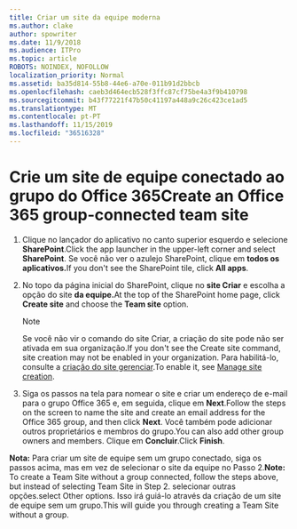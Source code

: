 ```yaml
---
title: Criar um site da equipe moderna
ms.author: clake
author: spowriter
ms.date: 11/9/2018
ms.audience: ITPro
ms.topic: article
ROBOTS: NOINDEX, NOFOLLOW
localization_priority: Normal
ms.assetid: ba35d814-55b8-44e6-a70e-011b91d2bbcb
ms.openlocfilehash: caeb3d464ecb528f3ffc87cf75be4a3f9b410798
ms.sourcegitcommit: b43f77221f47b50c41197a448a9c26c423ce1ad5
ms.translationtype: MT
ms.contentlocale: pt-PT
ms.lasthandoff: 11/15/2019
ms.locfileid: "36516328"
---
```

# <a name="create-an-office-365-group-connected-team-site"></a><span data-ttu-id="4ca52-102">Crie um site de equipe conectado ao grupo do Office 365</span><span class="sxs-lookup"><span data-stu-id="4ca52-102">Create an Office 365 group-connected team site</span></span>

1. <span data-ttu-id="4ca52-103">Clique no lançador do aplicativo no canto superior esquerdo e selecione **SharePoint**.</span><span class="sxs-lookup"><span data-stu-id="4ca52-103">Click the app launcher in the upper-left corner and select **SharePoint**.</span></span> <span data-ttu-id="4ca52-104">Se você não ver o azulejo SharePoint, clique em **todos os aplicativos.**</span><span class="sxs-lookup"><span data-stu-id="4ca52-104">If you don't see the SharePoint tile, click **All apps**.</span></span>
    
2. <span data-ttu-id="4ca52-105">No topo da página inicial do SharePoint, clique no **site Criar** e escolha a opção do site **da equipe.**</span><span class="sxs-lookup"><span data-stu-id="4ca52-105">At the top of the SharePoint home page, click **Create site** and choose the **Team site** option.</span></span> 
    
    > [!NOTE]
    > <span data-ttu-id="4ca52-106">Se você não vir o comando do site Criar, a criação do site pode não ser ativada em sua organização.</span><span class="sxs-lookup"><span data-stu-id="4ca52-106">If you don't see the Create site command, site creation may not be enabled in your organization.</span></span> <span data-ttu-id="4ca52-107">Para habilitá-lo, consulte a [criação do site gerenciar](https://go.microsoft.com/fwlink/?linkid=2009644).</span><span class="sxs-lookup"><span data-stu-id="4ca52-107">To enable it, see [Manage site creation](https://go.microsoft.com/fwlink/?linkid=2009644).</span></span> 
  
3. <span data-ttu-id="4ca52-108">Siga os passos na tela para nomear o site e criar um endereço de e-mail para o grupo Office 365 e, em seguida, clique em **Next**.</span><span class="sxs-lookup"><span data-stu-id="4ca52-108">Follow the steps on the screen to name the site and create an email address for the Office 365 group, and then click **Next**.</span></span> <span data-ttu-id="4ca52-109">Você também pode adicionar outros proprietários e membros do grupo.</span><span class="sxs-lookup"><span data-stu-id="4ca52-109">You can also add other group owners and members.</span></span> <span data-ttu-id="4ca52-110">Clique em **Concluir**.</span><span class="sxs-lookup"><span data-stu-id="4ca52-110">Click **Finish**.</span></span>
  
 <span data-ttu-id="4ca52-111">**Nota:** Para criar um site de equipe sem um grupo conectado, siga os passos acima, mas em vez de selecionar o site da equipe no Passo 2.</span><span class="sxs-lookup"><span data-stu-id="4ca52-111">**Note:** To create a Team Site without a group connected, follow the steps above, but instead of selecting Team Site in Step 2.</span></span> <span data-ttu-id="4ca52-112">selecionar outras opções.</span><span class="sxs-lookup"><span data-stu-id="4ca52-112">select Other options.</span></span> <span data-ttu-id="4ca52-113">Isso irá guiá-lo através da criação de um site de equipe sem um grupo.</span><span class="sxs-lookup"><span data-stu-id="4ca52-113">This will guide you through creating a Team Site without a group.</span></span> 
    


